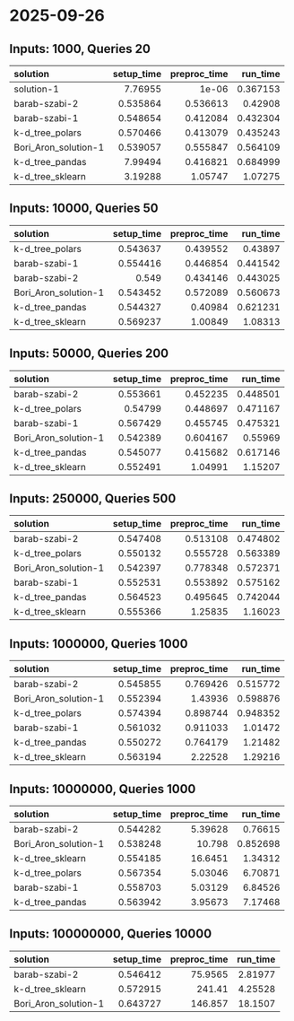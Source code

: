 # 2025-09-26

## Inputs: 1000, Queries 20

| solution             |   setup_time |   preproc_time |   run_time |
|:---------------------|-------------:|---------------:|-----------:|
| solution-1           |     7.76955  |       1e-06    |   0.367153 |
| barab-szabi-2        |     0.535864 |       0.536613 |   0.42908  |
| barab-szabi-1        |     0.548654 |       0.412084 |   0.432304 |
| k-d_tree_polars      |     0.570466 |       0.413079 |   0.435243 |
| Bori_Aron_solution-1 |     0.539057 |       0.555847 |   0.564109 |
| k-d_tree_pandas      |     7.99494  |       0.416821 |   0.684999 |
| k-d_tree_sklearn     |     3.19288  |       1.05747  |   1.07275  |

## Inputs: 10000, Queries 50

| solution             |   setup_time |   preproc_time |   run_time |
|:---------------------|-------------:|---------------:|-----------:|
| k-d_tree_polars      |     0.543637 |       0.439552 |   0.43897  |
| barab-szabi-1        |     0.554416 |       0.446854 |   0.441542 |
| barab-szabi-2        |     0.549    |       0.434146 |   0.443025 |
| Bori_Aron_solution-1 |     0.543452 |       0.572089 |   0.560673 |
| k-d_tree_pandas      |     0.544327 |       0.40984  |   0.621231 |
| k-d_tree_sklearn     |     0.569237 |       1.00849  |   1.08313  |

## Inputs: 50000, Queries 200

| solution             |   setup_time |   preproc_time |   run_time |
|:---------------------|-------------:|---------------:|-----------:|
| barab-szabi-2        |     0.553661 |       0.452235 |   0.448501 |
| k-d_tree_polars      |     0.54799  |       0.448697 |   0.471167 |
| barab-szabi-1        |     0.567429 |       0.455745 |   0.475321 |
| Bori_Aron_solution-1 |     0.542389 |       0.604167 |   0.55969  |
| k-d_tree_pandas      |     0.545077 |       0.415682 |   0.617146 |
| k-d_tree_sklearn     |     0.552491 |       1.04991  |   1.15207  |

## Inputs: 250000, Queries 500

| solution             |   setup_time |   preproc_time |   run_time |
|:---------------------|-------------:|---------------:|-----------:|
| barab-szabi-2        |     0.547408 |       0.513108 |   0.474802 |
| k-d_tree_polars      |     0.550132 |       0.555728 |   0.563389 |
| Bori_Aron_solution-1 |     0.542397 |       0.778348 |   0.572371 |
| barab-szabi-1        |     0.552531 |       0.553892 |   0.575162 |
| k-d_tree_pandas      |     0.564523 |       0.495645 |   0.742044 |
| k-d_tree_sklearn     |     0.555366 |       1.25835  |   1.16023  |

## Inputs: 1000000, Queries 1000

| solution             |   setup_time |   preproc_time |   run_time |
|:---------------------|-------------:|---------------:|-----------:|
| barab-szabi-2        |     0.545855 |       0.769426 |   0.515772 |
| Bori_Aron_solution-1 |     0.552394 |       1.43936  |   0.598876 |
| k-d_tree_polars      |     0.574394 |       0.898744 |   0.948352 |
| barab-szabi-1        |     0.561032 |       0.911033 |   1.01472  |
| k-d_tree_pandas      |     0.550272 |       0.764179 |   1.21482  |
| k-d_tree_sklearn     |     0.563194 |       2.22528  |   1.29216  |

## Inputs: 10000000, Queries 1000

| solution             |   setup_time |   preproc_time |   run_time |
|:---------------------|-------------:|---------------:|-----------:|
| barab-szabi-2        |     0.544282 |        5.39628 |   0.76615  |
| Bori_Aron_solution-1 |     0.538248 |       10.798   |   0.852698 |
| k-d_tree_sklearn     |     0.554185 |       16.6451  |   1.34312  |
| k-d_tree_polars      |     0.567354 |        5.03046 |   6.70871  |
| barab-szabi-1        |     0.558703 |        5.03129 |   6.84526  |
| k-d_tree_pandas      |     0.563942 |        3.95673 |   7.17468  |

## Inputs: 100000000, Queries 10000

| solution             |   setup_time |   preproc_time |   run_time |
|:---------------------|-------------:|---------------:|-----------:|
| barab-szabi-2        |     0.546412 |        75.9565 |    2.81977 |
| k-d_tree_sklearn     |     0.572915 |       241.41   |    4.25528 |
| Bori_Aron_solution-1 |     0.643727 |       146.857  |   18.1507  |